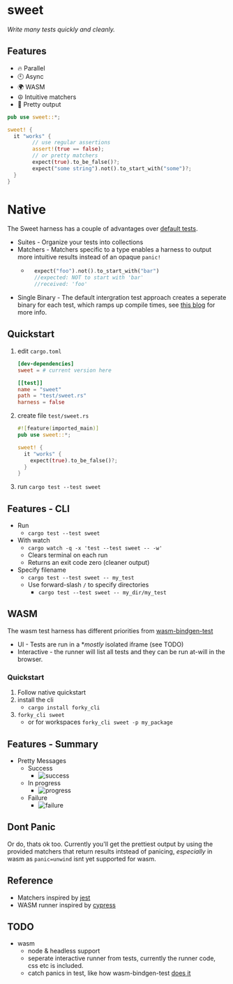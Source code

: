 # sweet

*Write many tests quickly and cleanly.*

## Features

- 🔥 Parallel
- 🕙 Async
- 🌍 WASM
- ☮️ Intuitive matchers
- 🌈 Pretty output

```rust
pub use sweet::*;

sweet! {
  it "works" {
		// use regular assertions
		assert!(true == false);
		// or pretty matchers
		expect(true).to_be_false()?;
		expect("some string").not().to_start_with("some")?;
  }
}
```

# Native

The Sweet harness has a couple of advantages over [default tests](https://doc.rust-lang.org/rust-by-example/testing/unit_testing.html).
- Suites - Organize your tests into collections
- Matchers - Matchers specific to a type enables a harness to output more intuitive results instead of an opaque `panic!`
	- ```rs
		expect("foo").not().to_start_with("bar")
		//expected: NOT to start with 'bar'
		//received: 'foo'
		```
- Single Binary - The default intergration test approach creates a seperate binary for each test, which ramps up compile times, see [this blog](https://matklad.github.io/2021/02/27/delete-cargo-integration-tests.html) for more info.

## Quickstart

1. edit `cargo.toml`
	```toml
	[dev-dependencies]
	sweet = # current version here

	[[test]]
	name = "sweet"
	path = "test/sweet.rs"
	harness = false
	```
1. create file `test/sweet.rs`
	```rust
	#![feature(imported_main)]
	pub use sweet::*;

	sweet! {
	  it "works" {
	    expect(true).to_be_false()?;
	  }
	}
	```
2. run `cargo test --test sweet`


## Features - CLI
- Run 
	- `cargo test --test sweet`
- With watch
	- `cargo watch -q -x 'test --test sweet -- -w'`
	- Clears terminal on each run
	- Returns an exit code zero (cleaner output)
- Specify filename
	- `cargo test --test sweet -- my_test`
	- Use forward-slash `/` to specify directories
		- `cargo test --test sweet -- my_dir/my_test`

## WASM

The wasm test harness has different priorities from [wasm-bindgen-test](https://rustwasm.github.io/wasm-bindgen/wasm-bindgen-test/index.html)
- UI - Tests are run in a **mostly* isolated iframe (see TODO)
- Interactive - the runner will list all tests and they can be run at-will in the browser.

### Quickstart

1. Follow native quickstart
2. install the cli
   - `cargo install forky_cli`
3. `forky_cli sweet`
   - or for workspaces `forky_cli sweet -p my_package`

## Features - Summary
- Pretty Messages
	- Success
		- ![success](https://raw.githubusercontent.com/mrchantey/forky/main/docs/images/success.png)
	- In progress
		- ![progress](https://raw.githubusercontent.com/mrchantey/forky/main/docs/images/progress.png)
	- Failure
		- ![failure](https://raw.githubusercontent.com/mrchantey/forky/main/docs/images/failure.png)

## Dont Panic

Or do, thats ok too. Currently you'll get the prettiest output by using the provided matchers that return results intstead of panicing, *especially* in wasm as `panic=unwind` isnt yet supported for wasm.

## Reference
- Matchers inspired by [jest](https://jestjs.io/)
- WASM runner inspired by [cypress](https://www.cypress.io/)

## TODO
- wasm
	- node & headless support
	- seperate interactive runner from tests, currently the runner code, css etc is included.
	- catch panics in test, like how wasm-bindgen-test [does it](https://github.com/rustwasm/wasm-bindgen/blob/74bfc1f85ead6a3e0c37a86e5f93df3e692e217a/crates/test/src/rt/mod.rs#L227-L240)